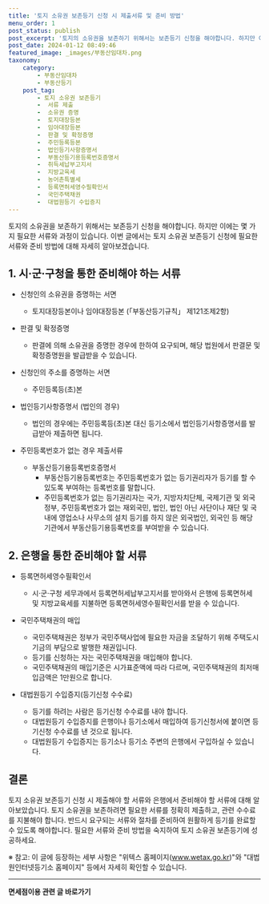 ```yaml
---
title: '토지 소유권 보존등기 신청 시 제출서류 및 준비 방법'
menu_order: 1
post_status: publish
post_excerpt: '토지의 소유권을 보존하기 위해서는 보존등기 신청을 해야합니다. 하지만 이에는 몇 가지 필요한 서류와 과정이 있습니다. 이번 글에서는 토지 소유권 보존등기 신청에 필요한 서류와 준비 방법에 대해 자세히 알아보겠습니다.'
post_date: 2024-01-12 08:49:46
featured_image: _images/부동산임대차.png
taxonomy:
    category:
        - 부동산임대차
        - 부동산등기
    post_tag:
        - 토지 소유권 보존등기
        -  서류 제출
        -  소유권 증명
        -  토지대장등본
        -  임야대장등본
        -  판결 및 확정증명
        -  주민등록등본
        -  법인등기사항증명서
        -  부동산등기용등록번호증명서
        -  취득세납부고지서
        -  지방교육세
        -  농어촌특별세
        -  등록면허세영수필확인서
        -  국민주택채권
        -  대법원등기 수입증지
---
```



토지의 소유권을 보존하기 위해서는 보존등기 신청을 해야합니다. 하지만 이에는 몇 가지 필요한 서류와 과정이 있습니다. 이번 글에서는 토지 소유권 보존등기 신청에 필요한 서류와 준비 방법에 대해 자세히 알아보겠습니다.

## 1. 시·군·구청을 통한 준비해야 하는 서류

- 신청인의 소유권을 증명하는 서면
    - 토지대장등본이나 임야대장등본 (「부동산등기규칙」 제121조제2항)

- 판결 및 확정증명
    - 판결에 의해 소유권을 증명한 경우에 한하여 요구되며, 해당 법원에서 판결문 및 확정증명원을 발급받을 수 있습니다.

- 신청인의 주소를 증명하는 서면
    - 주민등록등(초)본

- 법인등기사항증명서 (법인의 경우)
    - 법인의 경우에는 주민등록등(초)본 대신 등기소에서 법인등기사항증명서를 발급받아 제출하면 됩니다.

- 주민등록번호가 없는 경우 제출서류
    - 부동산등기용등록번호증명서
        - 부동산등기용등록번호는 주민등록번호가 없는 등기권리자가 등기를 할 수 있도록 부여하는 등록번호를 말합니다.
        - 주민등록번호가 없는 등기권리자는 국가, 지방자치단체, 국제기관 및 외국정부, 주민등록번호가 없는 재외국민, 법인, 법인 아닌 사단이나 재단 및 국내에 영업소나 사무소의 설치 등기를 하지 않은 외국법인, 외국인 등 해당 기관에서 부동산등기용등록번호를 부여받을 수 있습니다.

## 2. 은행을 통한 준비해야 할 서류

- 등록면허세영수필확인서
    - 시·군·구청 세무과에서 등록면허세납부고지서를 받아와서 은행에 등록면허세 및 지방교육세를 지불하면 등록면허세영수필확인서를 받을 수 있습니다.

- 국민주택채권의 매입
    - 국민주택채권은 정부가 국민주택사업에 필요한 자금을 조달하기 위해 주택도시기금의 부담으로 발행한 채권입니다.
    - 등기를 신청하는 자는 국민주택채권을 매입해야 합니다.
    - 국민주택채권의 매입기준은 시가표준액에 따라 다르며, 국민주택채권의 최저매입금액은 1만원으로 합니다.

- 대법원등기 수입증지(등기신청 수수료)
    - 등기를 하려는 사람은 등기신청 수수료를 내야 합니다.
    - 대법원등기 수입증지를 은행이나 등기소에서 매입하여 등기신청서에 붙이면 등기신청 수수료를 낸 것으로 됩니다.
    - 대법원등기 수입증지는 등기소나 등기소 주변의 은행에서 구입하실 수 있습니다.

## 결론

토지 소유권 보존등기 신청 시 제출해야 할 서류와 은행에서 준비해야 할 서류에 대해 알아보았습니다. 토지 소유권을 보존하려면 필요한 서류를 정확히 제출하고, 관련 수수료를 지불해야 합니다. 반드시 요구되는 서류와 절차를 준비하여 원활하게 등기를 완료할 수 있도록 해야합니다. 필요한 서류와 준비 방법을 숙지하여 토지 소유권 보존등기에 성공하세요.

※ 참고: 이 글에 등장하는 세부 사항은 "위텍스 홈페이지(www.wetax.go.kr)"와 "대법원인터넷등기소 홈페이지" 등에서 자세히 확인할 수 있습니다.
<!-- wp:separator -->
<hr class="wp-block-separator has-alpha-channel-opacity"/>
<!-- /wp:separator -->

<!-- wp:group {"backgroundColor":"base","layout":{"type":"constrained"}} -->
<div class="wp-block-group has-base-background-color has-background"><!-- wp:paragraph {"align":"center","fontSize":"medium"} -->
<p class="has-text-align-center has-large-font-size"><strong>면세점이용 관련 글 바로가기</strong></p>
<!-- /wp:paragraph -->


<!-- wp:latest-posts
{"categories":[{"id":16222,"count":19,"description":"","link":"https://uknowlaw.com/category/%eb%a9%b4%ec%84%b8%ec%a0%90%ec%9d%b4%ec%9a%a9/","name":"면세점이용","slug":"면세점이용","taxonomy":"category","parent":0,"meta":[],"_links":{"self":[{"href":"https://uknowlaw.com/wp-json/wp/v2/categories/16222"}],"collection":[{"href":"https://uknowlaw.com/wp-json/wp/v2/categories"}],"about":[{"href":"https://uknowlaw.com/wp-json/wp/v2/taxonomies/category"}],"wp:post_type":[{"href":"https://uknowlaw.com/wp-json/wp/v2/posts?categories=16222"}],"curies":[{"name":"wp","href":"https://api.w.org/{rel}","templated":true}]}}],"postsToShow":100,"excerptLength":28,"postLayout":"grid","columns":2,"featuredImageAlign":"left","featuredImageSizeSlug":"large","fontSize":"small"} /--></div>
<!-- /wp:group -->